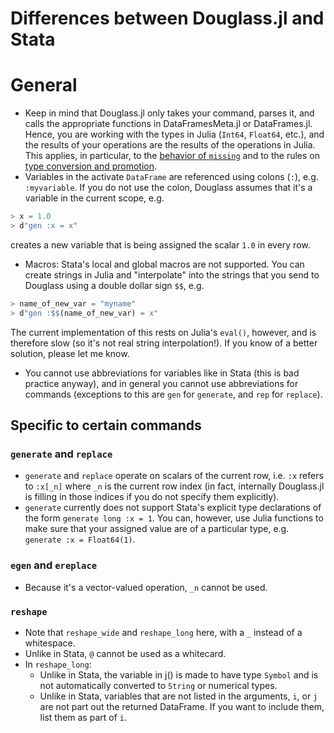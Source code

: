# Differences between Douglass.jl and Stata

# General

- Keep in mind that Douglass.jl only takes your command, parses it, and calls the appropriate functions in DataFramesMeta.jl or DataFrames.jl. Hence, you are working with the types in Julia (`Int64`, `Float64`, etc.), and the results of your operations are the results of the operations in Julia. This applies, in particular, to the [behavior of `missing`](https://docs.julialang.org/en/v1/manual/missing/) and to the rules on [type conversion and promotion](https://docs.julialang.org/en/v1/manual/conversion-and-promotion/).
- Variables in the activate `DataFrame` are referenced using colons (`:`), e.g. `:myvariable`. If you do not use the colon, Douglass assumes that it's a variable in the current scope, e.g.
```julia
> x = 1.0
> d"gen :x = x"
```
creates a new variable that is being assigned the scalar `1.0` in every row.
- Macros: Stata's local and global macros are not supported. You can create strings in Julia and "interpolate" into the strings that you send to Douglass using a double dollar sign `$$`, e.g.
```julia
> name_of_new_var = "myname"
> d"gen :$$(name_of_new_var) = x"
```
The current implementation of this rests on Julia's `eval()`, however, and is therefore slow (so it's not real string interpolation!). If you know of a better solution, please let me know.
- You cannot use abbreviations for variables like in Stata (this is bad practice anyway), and in general you cannot use abbreviations for commands (exceptions to this are `gen` for `generate`, and `rep` for `replace`).


## Specific to certain commands

### `generate` and `replace`

- `generate` and `replace` operate on scalars of the current row, i.e. `:x` refers to `:x[_n]` where `_n` is the current row index (in fact, internally Douglass.jl is filling in those indices if you do not specify them explicitly).
- `generate` currently does not support Stata's explicit type declarations of the form `generate long :x = 1`. You can, however, use Julia functions to make sure that your assigned value are of a particular type, e.g. `generate :x = Float64(1)`.

### `egen` and `ereplace`

- Because it's a vector-valued operation, `_n` cannot be used.

### `reshape`

- Note that `reshape_wide` and `reshape_long` here, with a `_` instead of a whitespace.
- Unlike in Stata, `@` cannot be used as a whitecard.
- In `reshape_long`:
    * Unlike in Stata, the variable in j() is made to have type `Symbol` and is not automatically converted to `String` or numerical types.
    * Unlike in Stata, variables that are not listed in the arguments, `i`, or `j` are not part out the returned DataFrame. If you want to include them, list them as part of `i`.